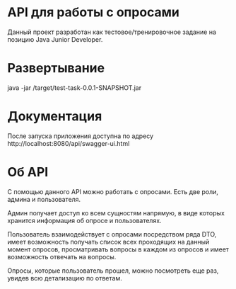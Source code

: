 # API для работы с опросами
Данный проект разработан как тестовое/тренировочное задание на позицию Java Junior Developer.

# Развертывание 
java -jar /target/test-task-0.0.1-SNAPSHOT.jar

# Документация
После запуска приложения доступна по адресу http://localhost:8080/api/swagger-ui.html

# Об API
С помощью данного API можно работать с опросами. Есть две роли, админа и пользователя.

Админ получает доступ ко всем сущностям напрямую, в виде которых хранится информация об опросе и пользователях.

Пользователь взаимодействует с опросами посредством ряда DTO, имеет возможность получать список всех проходящих на данный момент опросов, просматривать вопросы в каждом из опросов и имеет возможность отвечать на вопросы.

Опросы, которые пользователь прошел, можно посмотреть еще раз, увидев всю детализацию по ответам.  